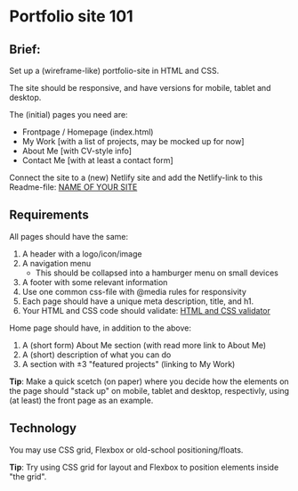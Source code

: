 # Portfolio site 101

## Brief:
Set up a (wireframe-like) portfolio-site in HTML and CSS.

The site should be responsive, and have versions for mobile, tablet and desktop.

The (initial) pages you need are:

* Frontpage / Homepage (index.html)
* My Work [with a list of projects, may be mocked up for now]
* About Me [with CV-style info]
* Contact Me [with at least a contact form]

Connect the site to a (new) Netlify site and add the Netlify-link to this Readme-file: [NAME OF YOUR SITE](URL-TO-YOUR-SITE)

## Requirements

All pages should have the same: 
1. A header with a logo/icon/image
2. A navigation menu
    * This should be collapsed into a hamburger menu on small devices
3. A footer with some relevant information
4. Use one common css-file with @media rules for responsivity
5. Each page should have a unique meta description, title, and h1.
6. Your HTML and CSS code should validate: [HTML and CSS validator](https://validator.w3.org/nu/)

Home page should have, in addition to the above:
1. A (short form) About Me section (with read more link to About Me)
2. A (short) description of what you can do
3. A section with ±3 "featured projects" (linking to My Work)

**Tip**: Make a quick scetch (on paper) where you decide how the elements on the page should "stack up" on mobile, tablet and desktop, respectivly, using (at least) the front page as an example.

## Technology

You may use CSS grid, Flexbox or old-school positioning/floats. 

**Tip**: Try using CSS grid for layout and Flexbox to position elements inside "the grid".
